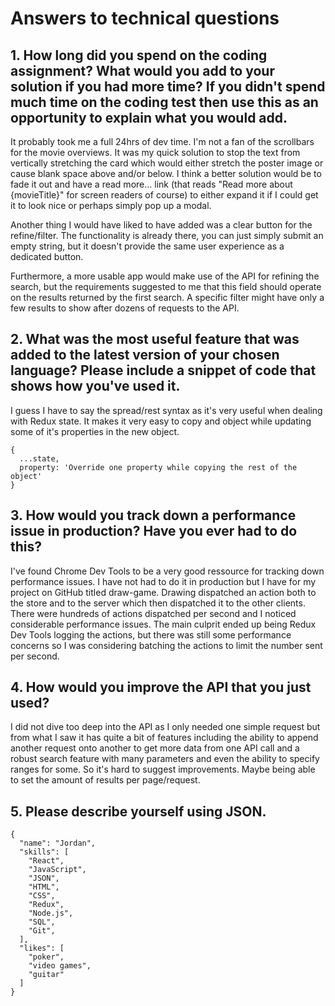 # Answers to technical questions

## 1. How long did you spend on the coding assignment? What would you add to your solution if you had more time? If you didn't spend much time on the coding test then use this as an opportunity to explain what you would add.

It probably took me a full 24hrs of dev time. I'm not a fan of the scrollbars for the movie overviews. It was my quick solution to stop the text from vertically stretching the card which would either stretch the poster image or cause blank space above and/or below. I think a better solution would be to fade it out and have a read more... link (that reads "Read more about {movieTitle}" for screen readers of course) to either expand it if I could get it to look nice or perhaps simply pop up a modal.

Another thing I would have liked to have added was a clear button for the refine/filter. The functionality is already there, you can just simply submit an empty string, but it doesn't provide the same user experience as a dedicated button.

Furthermore, a more usable app would make use of the API for refining the search, but the requirements suggested to me that this field should operate on the results returned by the first search. A specific filter might have only a few results to show after dozens of requests to the API.

## 2. What was the most useful feature that was added to the latest version of your chosen language? Please include a snippet of code that shows how you've used it.

I guess I have to say the spread/rest syntax as it's very useful when dealing with Redux state. It makes it very easy to copy and object while updating some of it's properties in the new object.

```
{
  ...state,
  property: 'Override one property while copying the rest of the object'
}
```

## 3. How would you track down a performance issue in production? Have you ever had to do this?

I've found Chrome Dev Tools to be a very good ressource for tracking down performance issues. I have not had to do it in production but I have for my project on GitHub titled draw-game. Drawing dispatched an action both to the store and to the server which then dispatched it to the other clients. There were hundreds of actions dispatched per second and I noticed considerable performance issues. The main culprit ended up being Redux Dev Tools logging the actions, but there was still some performance concerns so I was considering batching the actions to limit the number sent per second.

## 4. How would you improve the API that you just used?

I did not dive too deep into the API as I only needed one simple request but from what I saw it has quite a bit of features including the ability to append another request onto another to get more data from one API call and a robust search feature with many parameters and even the ability to specify ranges for some. So it's hard to suggest improvements. Maybe being able to set the amount of results per page/request. 

## 5. Please describe yourself using JSON.

```
{
  "name": "Jordan",
  "skills": [
    "React",
    "JavaScript",
    "JSON",
    "HTML",
    "CSS",
    "Redux",
    "Node.js",
    "SQL",
    "Git",
  ],
  "likes": [
    "poker",
    "video games",
    "guitar"
  ]
}
```
